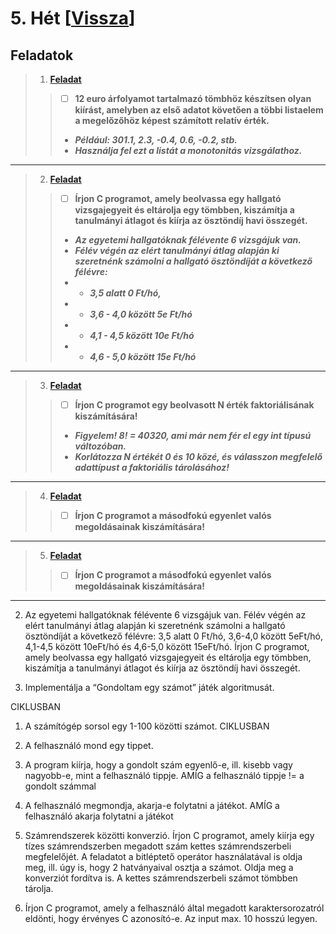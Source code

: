 # 5. Hét [[Vissza](https://github.com/OraveczJozsef/Miskolci_Egyetem/tree/main/Programoz%C3%A1s%20Alapjai/Szorgalmi%20Feladatok)]

## Feladatok
> 1. **[Feladat]()**
> > - [ ] **12 euro árfolyamot tartalmazó tömbhöz készítsen olyan kiírást, amelyben az első adatot követően a többi listaelem a megelőzőhöz képest számított relatív érték.**
> > - ***Például: 301.1, 2.3, -0.4, 0.6, -0.2, stb.***
> > - ***Használja fel ezt a listát a monotonitás vizsgálathoz.***
----
> 2. **[Feladat]()**
> > - [ ] **Írjon C programot, amely beolvassa egy hallgató vizsgajegyeit és eltárolja egy tömbben, kiszámítja a tanulmányi átlagot és kiírja az ösztöndíj havi összegét.**
> > - ***Az egyetemi hallgatóknak félévente 6 vizsgájuk van.***
> > - ***Félév végén az elért tanulmányi átlag alapján ki szeretnénk számolni a hallgató ösztöndíját a következő félévre:***
> > - - ***3,5 alatt 0 Ft/hó,***
> > - - ***3,6 - 4,0 között 5e Ft/hó***
> > - - ***4,1 - 4,5 között 10e Ft/hó***
> > - - ***4,6 - 5,0 között 15e Ft/hó***
----
> 3. **[Feladat]()**
> > - [ ] **Írjon C programot egy beolvasott N érték faktoriálisának kiszámítására!**
> > - ***Figyelem! 8! = 40320, ami már nem fér el egy int típusú változóban.***
> > - ***Korlátozza N értékét 0 és 10 közé, és válasszon megfelelő adattípust a faktoriális tárolásához!***
----
> 4. **[Feladat]()**
> > - [ ] **Írjon C programot a másodfokú egyenlet valós megoldásainak kiszámítására!**
----
> 5. **[Feladat]()**
> > - [ ] **Írjon C programot a másodfokú egyenlet valós megoldásainak kiszámítására!**
----


2. Az egyetemi hallgatóknak félévente 6 vizsgájuk van. Félév végén az elért tanulmányi átlag
alapján ki szeretnénk számolni a hallgató ösztöndíját a következő félévre:
3,5 alatt 0 Ft/hó, 3,6-4,0 között 5eFt/hó, 4,1-4,5 között 10eFt/hó és 4,6-5,0 között 15eFt/hó.
Írjon C programot, amely beolvassa egy hallgató vizsgajegyeit és eltárolja egy tömbben,
kiszámítja a tanulmányi átlagot és kiírja az ösztöndíj havi összegét.

3. Implementálja a “Gondoltam egy számot” játék algoritmusát.

CIKLUSBAN
1. A számítógép sorsol egy 1-100 közötti számot.
CIKLUSBAN
2. A felhasználó mond egy tippet.
3. A program kiírja, hogy a gondolt szám egyenlő-e,
ill. kisebb vagy nagyobb-e, mint a felhasználó tippje.
AMÍG a felhasználó tippje != a gondolt számmal
4. A felhasználó megmondja, akarja-e folytatni a játékot.
AMÍG a felhasználó akarja folytatni a játékot

4. Számrendszerek közötti konverzió. Írjon C programot, amely kiírja egy tízes számrendszerben
megadott szám kettes számrendszerbeli megfelelőjét. A feladatot a bitléptető operátor használatával
is oldja meg, ill. úgy is, hogy 2 hatványaival osztja a számot. Oldja meg a konverziót fordítva is.
A kettes számrendszerbeli számot tömbben tárolja.

5. Írjon C programot, amely a felhasználó által megadott karaktersorozatról eldönti,
hogy érvényes C azonosító-e. Az input max. 10 hosszú legyen.
